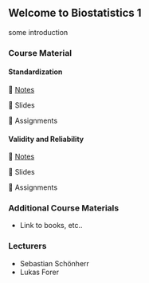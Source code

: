 ## Welcome to Biostatistics 1

some introduction

### Course Material

#### Standardization

:green_book: [Notes](standardization)

:loudspeaker: Slides

:pencil: Assignments

#### Validity and Reliability
:green_book: [Notes](validity-and-reliability)

:loudspeaker: Slides

:pencil: Assignments

### Additional Course Materials

- Link to books, etc..

### Lecturers

- Sebastian Schönherr
- Lukas Forer
